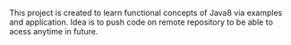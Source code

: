 This project is created to learn functional concepts of Java8 via examples and application.
Idea is to push code on remote repository to be able to acess anytime in future.